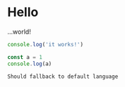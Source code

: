 # Hello

…world!

```js {3-4} fileName=test /a/
console.log('it works!')

const a = 1
console.log(a)
```

```
Should fallback to default language
```